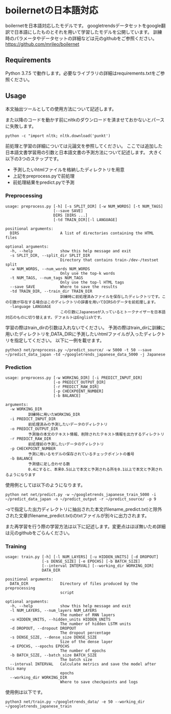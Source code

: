 # boilernetの日本語対応
boilernetを日本語対応したモデルです。
googletrendsデータセットをgoogle翻訳で日本語にしたものとそれを用いて学習したモデルを公開しています。
訓練時のパラメータやデータセットの詳細などは元のgithubをご参照ください。
https://github.com/mrjleo/boilernet

## Requirements
Python 3.7.5 で動作します。必要なライブラリの詳細はrequirements.txtをご参照ください。

## Usage
本文抽出ツールとしての使用方法について記述します。

また以降のコードを動かす前にnltkのダウンロードを済ませておかないとパースに失敗します。
```
python -c "import nltk; nltk.download('punkt')
```

前処理と学習の詳細については元論文を参照してください。
ここでは追加した日本語文書学習用の引数と日本語文書の予測方法について記述します。
大きく以下の3つのステップです。

- 予測したいhtmlファイルを格納したディレクトリを用意
- 上記をpreprocess.pyで前処理
- 前処理結果をpredict.pyで予測

### Preprocessing
```
usage: preprocess.py [-h] [-s SPLIT_DIR] [-w NUM_WORDS] [-t NUM_TAGS]
                     [--save SAVE]
                     DIRS [DIRS ...]
                     [-td TRAIN_DIR][-l LANGUAGE]

positional arguments:
  DIRS                  A list of directories containing the HTML files

optional arguments:
  -h, --help            show this help message and exit
  -s SPLIT_DIR, --split_dir SPLIT_DIR
                        Directory that contains train-/dev-/testset split
  -w NUM_WORDS, --num_words NUM_WORDS
                        Only use the top-k words
  -t NUM_TAGS, --num_tags NUM_TAGS
                        Only use the top-l HTML tags
  --save SAVE           Where to save the results
  -td TRAIN_DIR, --train_dir TRAIN_DIR
                        訓練時に前処理済みファイルを保存したディレクトリです。この引数が存在する場合はこのディレクトリの辞書を用いてDIRSのデータを前処理します。
  -language LANGUAGE
                        この引数にJapaneseが入っているとトークナイザーを日本語対応のものに切り替えます。デフォルトはEnglishです。
```
学習の際はtrain_dirの引数は入れないでください。
予測の際はtrain_dirに訓練に用いたディレクトリを,DATA_DIRに予測したいhtmlファイルが入ったディレクトリを指定してください。
以下に一例を載せます。
```
python3 net/preprocess.py ~/predict_source/ -w 5000 -t 50 --save ~/predict_data_japan -td ~/googletrends_japanese_data_5000 -j Japanese
```

### Prediction
```
usage: preprocess.py [-w WORKING_DIR] [-i PREDICT_INPUT_DIR]
                     [-o PREDICT_OUTPUT_DIR] 
                     [-r PREDICT_RAW_DIR]
                     [-p CHECKPOINT_NUMBER]
                     [-b BALANCE]

arguments:
  -w WORKING_DIR
          訓練時に用いたWORKING_DIR
  -i PREDICT_INPUT_DIR
          前処理済みの予測したいデータのディレクトリ
  -o PREDICT_OUTPUT_DIR
          予測後の本文のテキスト情報、削除されたテキスト情報を出力するディレクトリ
  -r PREDICT_RAW_DIR
          前処理前の予測したいデータのディレクトリ
  -p CHECKPOINT_NUMBER
          予測に用いるモデルの保存されているチェックポイントの番号
  -b BALANCE
          予測値に足し合わせる数
          0.4にすると、本来0.5以上で本文と予測される所を0.1以上で本文と予測されるようになります
```
使用例としては以下のようになります。
```
python net net/predict.py -w ~/googletrends_japanese_train_5000 -i ~/predict_data_japan -o ~/predict_output -r ~/predict_source/ -p 9
```

-oで指定した出力ディレクトリに抽出された本文(filename_predict.txt)と除外された文章(filename_predict.txt)のtxtファイルが別々に出力されます。

また再学習を行う際の学習方法は以下に記述します。変更点はほぼ無いため詳細は元のgithubをごらんください。

### Training
```
usage: train.py [-h] [-l NUM_LAYERS] [-u HIDDEN_UNITS] [-d DROPOUT]
                [-s DENSE_SIZE] [-e EPOCHS] [-b BATCH_SIZE]
                [--interval INTERVAL] [--working_dir WORKING_DIR]
                DATA_DIR

positional arguments:
  DATA_DIR              Directory of files produced by the preprocessing
                        script

optional arguments:
  -h, --help            show this help message and exit
  -l NUM_LAYERS, --num_layers NUM_LAYERS
                        The number of RNN layers
  -u HIDDEN_UNITS, --hidden_units HIDDEN_UNITS
                        The number of hidden LSTM units
  -d DROPOUT, --dropout DROPOUT
                        The dropout percentage
  -s DENSE_SIZE, --dense_size DENSE_SIZE
                        Size of the dense layer
  -e EPOCHS, --epochs EPOCHS
                        The number of epochs
  -b BATCH_SIZE, --batch_size BATCH_SIZE
                        The batch size
  --interval INTERVAL   Calculate metrics and save the model after this many
                        epochs
  --working_dir WORKING_DIR
                        Where to save checkpoints and logs
```

使用例は以下です。
```
python3 net/train.py ~/googletrends_data/ -e 50 --working_dir ~/googletrends_japanese_train
```